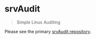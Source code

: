 # srvAudit
> Simple Linux Auditing

Please see the primary [srvAudit repository](https://github.com/srvaudit/srvaudit).
